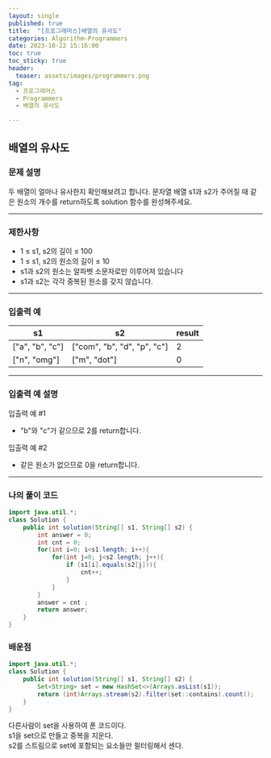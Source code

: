 ```yaml
---
layout: single
published: true
title:  "[프로그래머스]배열의 유사도"
categories: Algorithm-Programmers
date: 2023-10-22 15:16:00
toc: true
toc_sticky: true
header:
  teaser: assets/images/programmers.png
tag:   
  - 프로그래머스
  - Programmers
  - 배열의 유사도

---
```


## 배열의 유사도


### 문제 설명

두 배열이 얼마나 유사한지 확인해보려고 합니다. 문자열 배열 s1과 s2가 주어질 때 같은 원소의 개수를 return하도록 solution 함수를 완성해주세요.


----------------

### 제한사항

* 1 ≤ s1, s2의 길이 ≤ 100
* 1 ≤ s1, s2의 원소의 길이 ≤ 10
* s1과 s2의 원소는 알파벳 소문자로만 이루어져 있습니다
* s1과 s2는 각각 중복된 원소를 갖지 않습니다.

----------------

### 입출력 예

|s1|	s2|	result|
|---|---|---|
|["a", "b", "c"]|	["com", "b", "d", "p", "c"]|	2|
|["n", "omg"]|	["m", "dot"]|	0|

----------------

### 입출력 예 설명

입출력 예 #1  

* "b"와 "c"가 같으므로 2를 return합니다.
  

입출력 예 #2  

* 같은 원소가 없으므로 0을 return합니다.
  

  

  

  

----------------

### 나의 풀이 코드

```java
import java.util.*;
class Solution {
    public int solution(String[] s1, String[] s2) {
        int answer = 0;
        int cnt = 0;
        for(int i=0; i<s1.length; i++){
            for(int j=0; j<s2.length; j++){
                if (s1[i].equals(s2[j])){
                    cnt++;
                }
            }
        }
        answer = cnt ;
        return answer;
    }
}
```




### 배운점

```java
import java.util.*;
class Solution {
    public int solution(String[] s1, String[] s2) {
        Set<String> set = new HashSet<>(Arrays.asList(s1));
        return (int)Arrays.stream(s2).filter(set::contains).count();
    }
}
```

다른사람이 set을 사용하여 푼 코드이다.  
s1을 set으로 만들고 중복을 지운다.  
s2를 스트림으로 set에 포함되는 요소들만 필터링해서 센다.  
